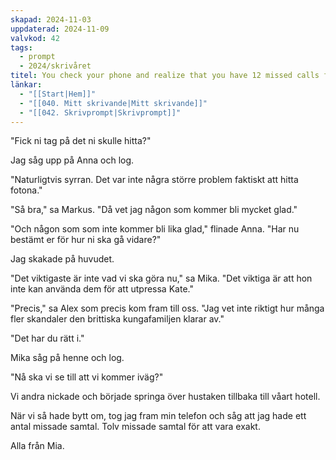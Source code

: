 ```yaml
---
skapad: 2024-11-03
uppdaterad: 2024-11-09
valvkod: 42
tags:
  - prompt
  - 2024/skrivåret
titel: You check your phone and realize that you have 12 missed calls from a friend. When öyou call back they don't answer
länkar:
  - "[[Start|Hem]]"
  - "[[040. Mitt skrivande|Mitt skrivande]]"
  - "[[042. Skrivprompt|Skrivprompt]]"
---
```

"Fick ni tag på det ni skulle hitta?"

Jag såg upp på Anna  och log.

"Naturligtvis syrran. Det var inte några större problem faktiskt att hitta fotona."

"Så bra," sa Markus. "Då vet jag någon som kommer bli mycket glad."

"Och någon som som inte kommer bli lika glad," flinade Anna. "Har nu bestämt er för hur ni ska gå vidare?"

Jag skakade på huvudet.

"Det viktigaste är inte vad vi ska göra nu," sa Mika. "Det viktiga är att hon inte kan använda dem för att utpressa Kate."

"Precis," sa Alex som precis kom fram till oss. "Jag vet inte riktigt hur många fler skandaler den brittiska kungafamiljen klarar av."

"Det har du rätt i."

Mika såg på henne och log.

"Nå ska vi se till att vi kommer iväg?"

Vi andra nickade och började springa över hustaken tillbaka till våart hotell.

När vi så hade bytt om, tog jag fram min telefon och såg att jag hade ett antal missade samtal. Tolv missade samtal för att vara exakt.

Alla från Mia.

